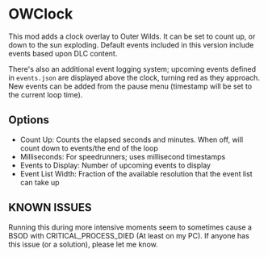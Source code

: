 # OWClock

This mod adds a clock overlay to Outer Wilds. It can be set to count up, or down to the sun exploding.
Default events included in this version include events based upon DLC content.

There's also an additional event logging system; upcoming events defined in `events.json` are displayed above the clock, turning red as they approach.
New events can be added from the pause menu (timestamp will be set to the current loop time).

## Options
 - Count Up: Counts the elapsed seconds and minutes. When off, will count down to events/the end of the loop
 - Milliseconds: For speedrunners; uses millisecond timestamps
 - Events to Display: Number of upcoming events to display
 - Event List Width: Fraction of the available resolution that the event list can take up

## KNOWN ISSUES
Running this during more intensive moments seem to sometimes cause a BSOD with CRITICAL_PROCESS_DIED (At least on my PC). If anyone has this issue (or a solution), please let me know.
